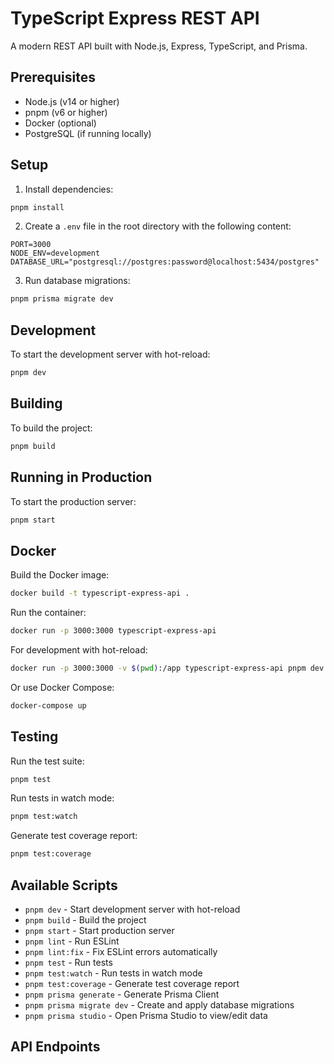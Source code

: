 # TypeScript Express REST API

A modern REST API built with Node.js, Express, TypeScript, and Prisma.

## Prerequisites

- Node.js (v14 or higher)
- pnpm (v6 or higher)
- Docker (optional)
- PostgreSQL (if running locally)

## Setup

1. Install dependencies:
```bash
pnpm install
```

2. Create a `.env` file in the root directory with the following content:
```
PORT=3000
NODE_ENV=development
DATABASE_URL="postgresql://postgres:password@localhost:5434/postgres"
```

3. Run database migrations:
```bash
pnpm prisma migrate dev
```

## Development

To start the development server with hot-reload:
```bash
pnpm dev
```

## Building

To build the project:
```bash
pnpm build
```

## Running in Production

To start the production server:
```bash
pnpm start
```

## Docker

Build the Docker image:
```bash
docker build -t typescript-express-api .
```

Run the container:
```bash
docker run -p 3000:3000 typescript-express-api
```

For development with hot-reload:
```bash
docker run -p 3000:3000 -v $(pwd):/app typescript-express-api pnpm dev
```

Or use Docker Compose:
```bash
docker-compose up
```

## Testing

Run the test suite:
```bash
pnpm test
```

Run tests in watch mode:
```bash
pnpm test:watch
```

Generate test coverage report:
```bash
pnpm test:coverage
```

## Available Scripts

- `pnpm dev` - Start development server with hot-reload
- `pnpm build` - Build the project
- `pnpm start` - Start production server
- `pnpm lint` - Run ESLint
- `pnpm lint:fix` - Fix ESLint errors automatically
- `pnpm test` - Run tests
- `pnpm test:watch` - Run tests in watch mode
- `pnpm test:coverage` - Generate test coverage report
- `pnpm prisma generate` - Generate Prisma Client
- `pnpm prisma migrate dev` - Create and apply database migrations
- `pnpm prisma studio` - Open Prisma Studio to view/edit data

## API Endpoints
